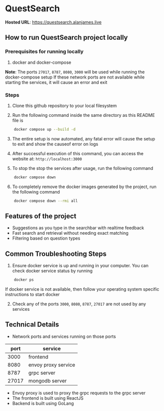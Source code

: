 # QuestSearch

**Hosted URL**: https://questsearch.alanjames.live

## How to run QuestSearch project locally

### Prerequisites for running locally

1. docker and docker-compose

**Note**: The ports `27017`, `8787`, `8080`, `3000` will be used while running the docker-compose setup
If these network ports are not available while starting the services, it will cause an error and exit

### Steps

1. Clone this github repository to your local filesystem

2. Run the following command inside the same directory as this README file is

```bash
    docker compose up --build -d
```

3. The entire setup is now automated, any fatal error will cause the setup to exit and show the causeof error on logs

4. After successful execution of this command, you can access the website at: `http://localhost:3000`

5. To stop the stop the services after usage, run the following command

```bash
    docker compose down
```

6. To completely remove the docker images generated by the project, run the following command

```bash
    docker compose down --rmi all
```

## Features of the project

- Suggestions as you type in the searchbar with realtime feedback
- Fast search and retrieval without needing exact matching
- Filtering based on question types

## Common Troubleshooting Steps

1. Ensure docker service is up and running in your computer. You can check docker service status by running

```bash
    docker ps
```

If docker service is not available, then follow your operating system specific instructions to start docker

2. Check any of the ports `3000`, `8080`, `8787`, `27017` are not used by any services

## Technical Details

- Network ports and services running on those ports

| port  | service             |
| ----- | ------------------- |
| 3000  | frontend            |
| 8080  | envoy proxy service |
| 8787  | grpc server         |
| 27017 | mongodb server      |

- Envoy proxy is used to proxy the grpc requests to the grpc server
- The frontend is built using ReactJS
- Backend is built using GoLang
